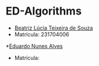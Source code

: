 # ED-Algorithms


* [Beatriz Lúcia Teixeira de Souza](https://github.com/bealucia)
* Matrícula: 231704006

*[Eduardo Nunes Alves](https://github.com/drdnnsalves)
* Matrícula: 
